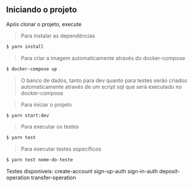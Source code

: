 ## Iniciando o projeto

Após clonar o projeto, execute

> Para instalar as dependências

```bash
$ yarn install
```

> Para criar a imagem automaticamente através do docker-compose

```bash
$ docker-compose up
```

> O banco de dados, tanto para dev quanto para testes serão criados automaticamente através de um script sql que será executado no docker-compose

> Para iniciar o projeto

```bash
$ yarn start:dev
```

> Para executar os testes

```bash
$ yarn test
```

> Para executar testes específicos

```bash
$ yarn test nome-do-teste
```

Testes disponíveis:
create-account
sign-up-auth
sign-in-auth
deposit-operation
transfer-operation
